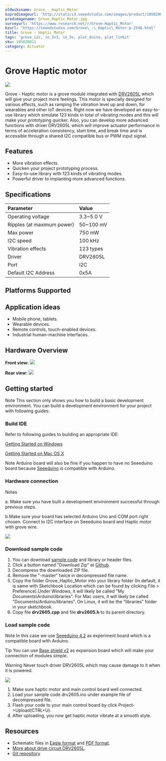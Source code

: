 ```yaml
---
oldwikiname: Grove_-_Haptic_Motor
bzprodimageurl: 'http://statics3.seeedstudio.com/images/product/105020011 1.jpg'
prodimagename: Grove_Haptic_Motor.jpg
surveyurl: 'https://www.research.net/r/Grove-Haptic_Motor'
bzurl: "https://seeedstudio.com/Grove\_-\_Haptic\_Motor-p-2546.html"
title: Grove - Haptic Motor
tags: 'grove_i2c, io_3v3, io_5v, plat_duino, plat_linkit'
sku: 105020011
category: Actuator
---
```


# Grove Haptic motor

![](https://raw.githubusercontent.com/SeeedDocument/Grove-Haptic_Motor/master/img/Grove_Haptic_Motor.jpg)

Grove - Haptic motor is a grove module integrated with [DRV2605L](http://www.ti.com/product/DRV2605L) which will give your project more feelings. This motor is specially designed for various effects, such as ramping the vibration level up and down, for wearables and other IoT devices. Right now we have developed an easy-to-use library which simulate 123 kinds in total of vibrating modes and this will make your prototyping quicker. Also, you can develop more advanced functions with driver DRV2605L which will improve actuator performance in terms of acceleration consistency, start time, and break time and is accessible through a shared I2C compatible bus or PWM input signal.

## Features

* More vibration effects.
* Quicken your project prototyping process.
* Easy-to-use library with 123 kinds of vibrating modes.
* Powerful driver to implanting more advanced functions.

## Specifications

| Parameter | Value |
| :--- | :--- |
| Operating voltage | 3.3~5.0 V |
| Ripples \(at maximum power\) | 50~100 mV |
| Max power | 750 mW |
| I2C speed | 100 kHz |
| Vibration effects | 123 types |
| Driver | DRV2605L |
| Port | I2C |
| Default I2C Address | 0x5A |

## Platforms Supported

## Application ideas

* Mobile phone, tablets.
* Wearable devices.
* Remote controls, touch-enabled devices.
* Industrial human-machine interfaces.

## Hardware Overview

**Front view:** ![](https://raw.githubusercontent.com/SeeedDocument/Grove-Haptic_Motor/master/img/Grove_Haptic_Motor.jpg)

**Rear view:** ![](https://raw.githubusercontent.com/SeeedDocument/Grove-Haptic_Motor/master/img/Grove_Haptic_Motor_back.jpg)

## Getting started

Note This section only shows you how to build a basic development environment. You can build a development environment for your project with following guides:

### Build IDE

Refer to following guides to building an appropriate IDE:

[Getting Started on Windows](/Seeeduino_v4.2#Getting_Started_on_Windows)

[Getting Started on Mac OS X](/Seeeduino_v4.2#Getting_Started_on_Mac_OS_X)

Note Arduino board will also be fine if you happen to have no Seeeduino board because [Seeeduino](/Seeeduino_v4.2) is compatible with Arduino.

### Hardware connection

Notes

a. Make sure you have built a development environment successful through previous steps.

b.Make sure your board has selected Arduino Uno and COM port right chosen. Connect to I2C interface on Seeeduino board and Haptic motor with grove wire.

![](https://raw.githubusercontent.com/SeeedDocument/Grove-Haptic_Motor/master/img/Grove_haptic_motor_connection.jpg)

### Download sample code

1. You can download [sample code](https://github.com/Seeed-Studio/Grove_Haptic_Motor) and library or header files.
2. Click a button named "Download Zip" at [Github](https://github.com/Seeed-Studio/Grove_Haptic_Motor).
3. Decompress the downloaded ZIP file.
4. Remove the "-master" twice in decompressed file name.
5. Copy the folder Grove\_Haptic\_Motor into your library folder \(In default, it is same with Sketchbook Location which can be found by clicking File &gt; Preference\).Under Windows, it will likely be called "My Documents\Arduino\libraries". For Mac users, it will likely be called "Documents/Arduino/libraries". On Linux, it will be the "libraries" folder in your sketchbook.
6. Copy file **drv2605.cpp** and file **drv2605.h** to its parent directory.

### Load sample code

Note In this case we use [Seeeduino 4.2](/Seeeduino_v4.2) as experiment board which is a compatible board with Arduino.

Tip You can use [Base shield v2](/Base_Shield_V2) as expansion board which will make your connection of modules simple.

Warning Never touch driver DRV2605L which may cause damage to it when it is powered.

![](https://raw.githubusercontent.com/SeeedDocument/Grove-Haptic_Motor/master/img/Grove_Haptic_Motor_cautions.png)

1. Make sure haptic motor and main control board well connected.
2. Load your sample code drv2605.ino under example file of decompressed file.
3. Flash your code to your main control board by click Project-&gt;Upload\(CTRL+U\).
4. After uploading, you now get haptic motor vibrate at a smooth style.

## Resources

* Schematic files in [Eagle format](https://raw.githubusercontent.com/SeeedDocument/Grove-Haptic_Motor/master/res/Grove_Haptic_Motor_v0.9_Eagle.zip) and [PDF format](https://raw.githubusercontent.com/SeeedDocument/Grove-Haptic_Motor/master/res/Grove_Haptic_Motor_v0.9_SCH.pdf).
* [More about drive circuit DRV2605L](http://www.ti.com/product/DRV2605L).
* [Git repository](https://github.com/Seeed-Studio/Grove_Haptic_Motor)

